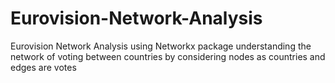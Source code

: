 # Eurovision-Network-Analysis
Eurovision Network Analysis using Networkx package understanding the network of voting between countries by considering nodes as countries and edges are votes
